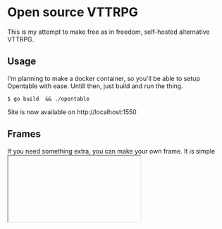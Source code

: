 # Open source VTTRPG
This is my attempt to make free as in freedom, self-hosted alternative VTTRPG.

## Usage
I'm planning to make a docker container, so you'll be able to setup Opentable with ease.
Untill then, just build and run the thing.
```console
$ go build  && ./opentable
```
Site is now available on http://localhost:1550 

## Frames
If you need something extra, you can make your own frame. It is simple <iframe> that integrates into main page. Look at predone to see how it works.
List of Standart Frames
 - [DEV] Music
 - [DEV] Charsheet
 - [DEV] Chat
 - [DEV] PDF-viewer
 - [ ] Dices
 - [ ] Map
 - [ ] MapSelector
 - [ ] Asset Manager
 - [ ] Notes
 - [ ] Token Maker
 - [ ] Settings

## Roll20 Sheets
### -- IN DEVELOPMENT --
You can use Roll20 character sheets out of box. There are planty ready to play sheets at [Roll20 GitHub](https://github.com/Roll20/roll20-character-sheets).
    
## TODO:
 - [DONE] Make a better UI layout. Single page application, served by server.
 - Fix token stamper, allow drop images.
 - Map using konva.js
 - Long Polling updates. Sync between multiple clients.
 - Example server that anyone can play around with.
 - Imbeded token maker 
 - [DONE] Imbeded PDF viewer.
 - DM/Player separation.
 - Playable field.
 - [DEV] Rolls library.
 - Audio streaming.

# Not in scope of project
 - Video and audio chat.
 - Asset store.
 - No high security measures - it's just games, after all.


